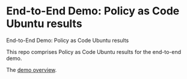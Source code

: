 # End-to-End Demo: Policy as Code Ubuntu results
End-to-End Demo: Policy as Code Ubuntu results

This repo comprises Policy as Code Ubuntu results for the end-to-end demo.

The [demo overview](https://github.com/oscal-compass/e2e-demo).

